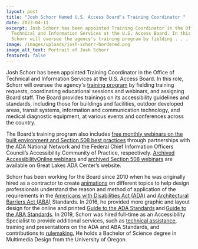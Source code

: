 ```yaml
---
layout: post
title: "Josh Schorr Named U.S. Access Board’s Training Coordinator "
date: 2023-04-11
excerpt: Josh Schorr has been appointed Training Coordinator in the Office of
  Technical and Information Services at the U.S. Access Board. In this role,
  Schorr will oversee the agency's training program by fielding . . .
image: /images/uploads/josh-schorr-bordered.png
image_alt_text: Portrait of Josh Schorr
featured: false
---
```

Josh Schorr has been appointed Training Coordinator in the Office of Technical and Information Services at the U.S. Access Board. In this role, Schorr will oversee the agency's [training program](https://www.access-board.gov/webinars/training.html) by fielding training requests, coordinating educational sessions and webinars, and assigning Board staff. The Board provides trainings on its accessibility guidelines and standards, including those for buildings and facilities, outdoor developed areas, transit systems, information and communication technology, and medical diagnostic equipment, at various events and conferences across the country. 

The Board’s training program also includes [free monthly webinars on the built environment and Section 508 best practices](https://www.access-board.gov/webinars/) through partnerships with the ADA National Network and the Federal Chief Information Officers Council’s Accessibility Community of Practice, respectively. [Archived AccessibilityOnline webinars](https://www.accessibilityonline.org/ao/archives/) and [archived Section 508 webinars](https://www.accessibilityonline.org/cioc-508/archives/) are available on Great Lakes ADA Center’s website. 

Schorr has been working for the Board since 2010 when he was originally hired as a contractor to create [animations](https://www.access-board.gov/ada/guides/animations/) on different topics to help design professionals understand the reason and method of application of the requirements in the [Americans with Disabilities Act (ADA)](https://www.access-board.gov/ada/) and [Architectural Barriers Act (ABA)](https://www.access-board.gov/aba/) Standards. In 2016, he provided more graphic and layout design for the online and printed [Guide to the ADA Standards](https://www.access-board.gov/ada/guides/) and [Guide to the ABA Standards](https://www.access-board.gov/aba/guides/). In 2019, Schorr was hired full-time as an Accessibility Specialist to provide additional services, such as [technical assistance](https://www.access-board.gov/ta/), training and presentations on the ADA and ABA Standards, and contributions to [rulemaking.](https://www.access-board.gov/ri/) He holds a Bachelor of Science degree in Multimedia Design from the University of Oregon.
